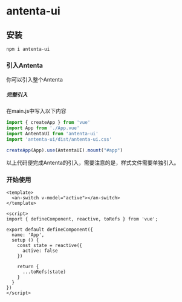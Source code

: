 # antenta-ui

## 安装
```shell
npm i antenta-ui
```

### 引入Antenta

你可以引入整个Antenta

##### 完整引入

在main.js中写入以下内容

```javascript
import { createApp } from 'vue'
import App from './App.vue'
import AntentaUI from 'antenta-ui'
import 'antenta-ui/dist/antenta-ui.css'

createApp(App).use(AntentaUI).mount("#app")
```

以上代码便完成Antenta的引入，需要注意的是，样式文件需要单独引入。

### 开始使用
```vue
<template>
  <an-switch v-model="active"></an-switch>
</template>

<script>
import { defineComponent, reactive, toRefs } from 'vue';

export default defineComponent({
  name: 'App',
  setup () {
    const state = reactive({
      active: false
    })
    
    return {
      ...toRefs(state)
    }
  }
})
</script>
```
